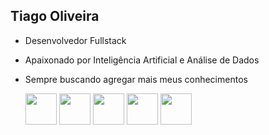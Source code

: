 ## Tiago Oliveira 

- Desenvolvedor Fullstack
- Apaixonado por Inteligência Artificial e Análise de Dados
- Sempre buscando agregar mais meus conhecimentos


  <img width="50" height="50" src="https://cdn.jsdelivr.net/gh/devicons/devicon@latest/icons/python/python-original-wordmark.svg" />
  <img widht="50" height="50" src="https://cdn.jsdelivr.net/gh/devicons/devicon@latest/icons/fastapi/fastapi-original-wordmark.svg" />
  <img widht="50" height="50" src="https://cdn.jsdelivr.net/gh/devicons/devicon@latest/icons/flask/flask-original-wordmark.svg" />

  
  <img widht="50" height="50" src="https://cdn.jsdelivr.net/gh/devicons/devicon@latest/icons/docker/docker-original-wordmark.svg" />
  <img widht="50" height="50" src="https://cdn.jsdelivr.net/gh/devicons/devicon@latest/icons/kubernetes/kubernetes-original-wordmark.svg" />
          
  

          
 
          
          






















